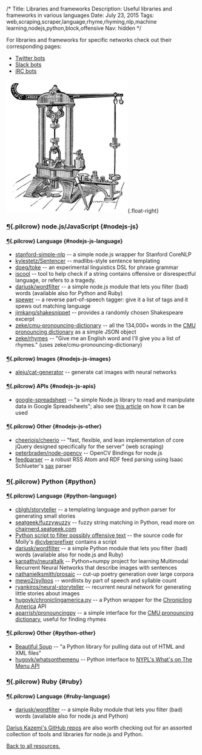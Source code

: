 /*
Title: Libraries and frameworks
Description: Useful libraries and frameworks in various languages
Date: July 23, 2015
Tags: web,scraping,scraper,language,rhyme,rhyming,nlp,machine learning,nodejs,python,block,offensive
Nav: hidden
*/

For libraries and frameworks for specific networks check out their corresponding pages:

- [Twitter bots](/resources/twitterbots)
- [Slack bots](/resources/slackbots)
- [IRC bots](/resources/irc-bots)

![Another "machine"](/content/images/illustrations/riehle-testing-machine.jpg){.float-right}

### [¶](#nodejs-js){.pilcrow} node.js/JavaScript {#nodejs-js}

#### [¶](#nodejs-js-language){.pilcrow} Language {#nodejs-js-language}
- [stanford-simple-nlp](https://www.npmjs.com/package/stanford-simple-nlp) -- a simple node.js wrapper for Stanford CoreNLP
- [kylestetz/Sentencer](https://github.com/kylestetz/Sentencer) -- madlibs-style sentence templating
- [doeg/toke](https://github.com/doeg/toke) -- an experimental linguistics DSL for phrase grammar
- [iscool](https://www.npmjs.com/package/iscool) -- tool to help check if a string contains offensive or disrespectful language, or refers to a tragedy.
- [dariusk/wordfilter](https://github.com/dariusk/wordfilter) -- a simple node.js module that lets you filter (bad) words (available also for Python and Ruby)
- [spewer](https://www.npmjs.com/package/spewer) -- a reverse part-of-speech tagger: give it a list of tags and it spews out matching language
- [jimkang/shakesnippet](https://github.com/jimkang/shakesnippet) -- provides a randomly chosen Shakespeare excerpt
- [zeke/cmu-pronouncing-dictionary](https://github.com/zeke/cmu-pronouncing-dictionary) -- all the 134,000+ words in the [CMU pronouncing dictionary](http://www.speech.cs.cmu.edu/cgi-bin/cmudict) as a simple JSON object
- [zeke/rhymes](https://github.com/zeke/rhymes) -- "Give me an English word and I'll give you a list of rhymes." (uses zeke/cmu-pronouncing-dictionary)


#### [¶](#nodejs-js-images){.pilcrow} Images {#nodejs-js-images}

- [aleju/cat-generator](https://github.com/aleju/cat-generator) -- generate cat images with neural networks

#### [¶](#nodejs-js-apis){.pilcrow} APIs {#nodejs-js-apis}

- [google-spreadsheet](https://www.npmjs.com/package/google-spreadsheet) -- "a simple Node.js library to read and manipulate data in Google Spreadsheets"; also see [this article](http://feeltrain.com/blog/stay-woke/) on how it can be used


#### [¶](#nodejs-js-other){.pilcrow} Other {#nodejs-js-other}

- [cheeriojs/cheerio](https://github.com/cheeriojs/cheerio) -- "fast, flexible, and lean implementation of core jQuery designed specifically for the server" (web scraping)
- [peterbraden/node-opencv](https://github.com/peterbraden/node-opencv) -- OpenCV Bindings for node.js
- [feedparser](https://www.npmjs.com/package/feedparser) -- a robust RSS Atom and RDF feed parsing using Isaac Schlueter's [sax](https://github.com/isaacs/sax-js) parser


### [¶](#python){.pilcrow} Python {#python}

#### [¶](#python-language){.pilcrow} Language {#python-language}

- [cblgh/storyteller](https://github.com/cblgh/storyteller) -- a templating language and python parser for generating small stories
- [seatgeek/fuzzywuzzy](https://github.com/seatgeek/fuzzywuzzy) -- fuzzy string matching in Python, read more on [chairnerd.seatgeek.com](http://chairnerd.seatgeek.com/fuzzywuzzy-fuzzy-string-matching-in-python/)
- [Python script to filter possibly offensive text](https://github.com/molly/CyberPrefixer/blob/master/offensive.py) -- the source code for Molly's [@cyberprefixer](https://twitter.com/cyberprefixer) contains a script
- [dariusk/wordfilter](https://github.com/dariusk/wordfilter) -- a simple Python module that lets you filter (bad) words (available also for node.js and Ruby)
- [karpathy/neuraltalk](https://github.com/karpathy/neuraltalk) -- Python+numpy project for learning Multimodal Recurrent Neural Networks that describe images with sentences
- [nathanielksmith/prosaic](https://github.com/nathanielksmith/prosaic) -- cut-up poetry generation over large corpora
- [mewo2/syllpos](https://github.com/mewo2/syllpos) -- wordlists by part of speech and syllable count
- [ryankiros/neural-storyteller](https://github.com/ryankiros/neural-storyteller) -- recurrent neural network for generating little stories about images
- [hugovk/chroniclingamerica.py](https://github.com/hugovk/chroniclingamerica.py) -- a Python wrapper for the [Chronicling America](http://chroniclingamerica.loc.gov/about/api/) API
- [aparrish/pronouncingpy](https://github.com/aparrish/pronouncingpy) -- a simple interface for the [CMU pronouncing dictionary](http://www.speech.cs.cmu.edu/cgi-bin/cmudict), useful for finding rhymes

#### [¶](#python-other){.pilcrow} Other {#python-other}

- [Beautiful Soup](http://www.crummy.com/software/BeautifulSoup/bs4/doc/) -- "a Python library for pulling data out of HTML and XML files"
- [hugovk/whatsonthemenu](https://github.com/hugovk/whatsonthemenu) -- Python interface to [NYPL's What's on The Menu API](https://github.com/NYPL/menus-api)


### [¶](#ruby){.pilcrow} Ruby {#ruby}

#### [¶](#ruby-language){.pilcrow} Language {#ruby-language}

- [dariusk/wordfilter](https://github.com/dariusk/wordfilter) -- a simple Ruby module that lets you filter (bad) words (available also for node.js and Python)


[Darius Kazemi's GitHub repos](https://github.com/dariusk?tab=repositories) are also worth checking out for an assorted collection of tools and libraries for node.js and Python.

[Back to all resources.](/resources)